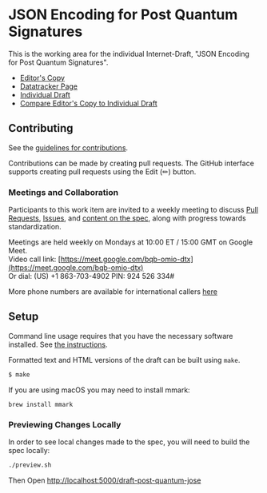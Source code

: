 # JSON Encoding for Post Quantum Signatures

This is the working area for the individual Internet-Draft, "JSON Encoding for Post Quantum Signatures".

* [Editor's Copy](https://mesur-io.github.io/post-quantum-signatures/#go.draft-post-quantum-signatures.html)
* [Datatracker Page](https://datatracker.ietf.org/doc/draft-post-quantum-signatures)
* [Individual Draft](https://datatracker.ietf.org/doc/html/draft-post-quantum-signatures)
* [Compare Editor's Copy to Individual Draft](https://mesur-io.github.io/post-quantum-signatures/#go.draft-post-quantum-signatures.diff)


## Contributing

See the
[guidelines for contributions](https://github.com/mesur-io/post-quantum-signatures/blob/main/CONTRIBUTING.md).

Contributions can be made by creating pull requests.
The GitHub interface supports creating pull requests using the Edit (✏) button.

### Meetings and Collaboration

Participants to this work item are invited to a weekly meeting to discuss 
[Pull Requests](https://github.com/mesur-io/post-quantum-signatures/pulls?q=is%3Apr+is%3Aopen+sort%3Aupdated-asc), 
[Issues](https://github.com/mesur-io/post-quantum-signatures/issues?q=is%3Aissue+is%3Aopen+sort%3Aupdated-asc),
and [content on the spec](https://github.com/mesur-io/post-quantum-signatures/blob/main/draft-post-quantum-signatures.md), 
along with progress towards standardization.

Meetings are held weekly on Mondays at 10:00 ET / 15:00 GMT on Google Meet.  
Video call link: [https://meet.google.com/bqb-omio-dtx](https://meet.google.com/bqb-omio-dtx)  
Or dial: (US) +1 863-703-4902 PIN: 924 526 334#

More phone numbers are available for international callers [here](https://tel.meet/bqb-omio-dtx?pin=6212109710970)  

## Setup

Command line usage requires that you have the necessary software installed.  See
[the instructions](https://github.com/martinthomson/i-d-template/blob/main/doc/SETUP.md).


Formatted text and HTML versions of the draft can be built using `make`.

```sh
$ make
```

If you are using macOS you may need to install mmark:

```
brew install mmark
```

### Previewing Changes Locally

In order to see local changes made to the spec, you will need to build the spec
locally:

```sh
./preview.sh
```

Then Open [http://localhost:5000/draft-post-quantum-jose](http://localhost:5000/draft-post-quantum-jose)
